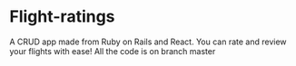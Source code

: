 # Flight-ratings
A CRUD app made from Ruby on Rails and React. You can rate and review your flights with ease!
All the code is on branch master
